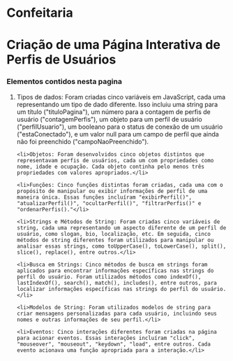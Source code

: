 # Confeitaria


<div>
  <h1>
    Criação de uma Página Interativa de Perfis de Usuários
  </h1>
</div>
<div>
  <h3>
    Elementos contidos nesta pagina
  </h3>
  <ol>
    <li>Tipos de dados: Foram criadas cinco variáveis em JavaScript, cada uma representando um tipo de dado diferente. Isso incluiu uma string para um título ("tituloPagina"), um número para a contagem de perfis de usuário ("contagemPerfis"), um objeto para um perfil de usuário ("perfilUsuario"), um booleano para o status de conexão de um usuário ("estaConectado"), e um valor null para um campo de perfil que ainda não foi preenchido ("campoNaoPreenchido").</li>
  
    <li>Objetos: Foram desenvolvidos cinco objetos distintos que representavam perfis de usuários, cada um com propriedades como nome, idade e ocupação. Cada objeto continha pelo menos três propriedades com valores apropriados.</li>
    
    <li>Funções: Cinco funções distintas foram criadas, cada uma com o propósito de manipular ou exibir informações de perfil de uma maneira única. Essas funções incluíram "exibirPerfil()", "atualizarPerfil()", "ocultarPerfil()", "filtrarPerfis()" e "ordenarPerfis()."</li>
    
    <li>Strings e Métodos de String: Foram criadas cinco variáveis de string, cada uma representando um aspecto diferente de um perfil de usuário, como slogan, bio, localização, etc. Em seguida, cinco métodos de string diferentes foram utilizados para manipular ou analisar essas strings, como toUpperCase(), toLowerCase(), split(), slice(), replace(), entre outros.</li>
    
    <li>Busca em Strings: Cinco métodos de busca em strings foram aplicados para encontrar informações específicas nas strings do perfil do usuário. Foram utilizados métodos como indexOf(), lastIndexOf(), search(), match(), includes(), entre outros, para localizar informações específicas nas strings do perfil do usuário.</li>
    
    <li>Modelos de String: Foram utilizados modelos de string para criar mensagens personalizadas para cada usuário, incluindo seus nomes e outras informações de seu perfil.</li>
    
    <li>Eventos: Cinco interações diferentes foram criadas na página para acionar eventos. Essas interações incluíram "click", "mouseover", "mouseout", "keydown", "load", entre outros. Cada evento acionava uma função apropriada para a interação.</li>
  </ol>
  
</div>
